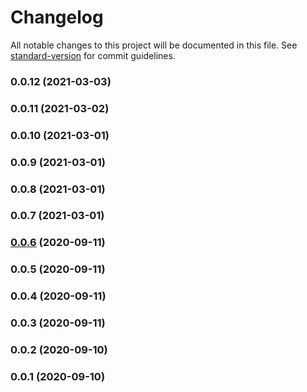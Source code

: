 # Changelog

All notable changes to this project will be documented in this file. See [standard-version](https://github.com/conventional-changelog/standard-version) for commit guidelines.

### 0.0.12 (2021-03-03)

### 0.0.11 (2021-03-02)

### 0.0.10 (2021-03-01)

### 0.0.9 (2021-03-01)

### 0.0.8 (2021-03-01)

### 0.0.7 (2021-03-01)

### [0.0.6](https://github.com/aws-samples/aws-cdk-for-k3scluster/compare/v0.0.5...v0.0.6) (2020-09-11)

### 0.0.5 (2020-09-11)

### 0.0.4 (2020-09-11)

### 0.0.3 (2020-09-11)

### 0.0.2 (2020-09-10)

### 0.0.1 (2020-09-10)
